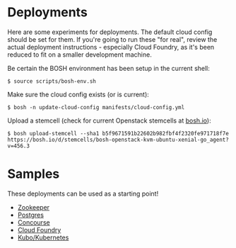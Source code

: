 # Deployments

Here are some experiments for deployments. The default cloud config should be set for them. If you're going to run these "for real", review the actual deployment instructions - especially Cloud Foundry, as it's been reduced to fit on a smaller development machine.

Be certain the BOSH environment has been setup in the current shell:
```
$ source scripts/bosh-env.sh
```

Make sure the cloud config exists (or is current):
```
$ bosh -n update-cloud-config manifests/cloud-config.yml
```

Upload a stemcell (check for current Openstack stemcells at [bosh.io](https://bosh.io/stemcells/bosh-openstack-kvm-ubuntu-xenial-go_agent)):
```
$ bosh upload-stemcell --sha1 b5f9671591b22602b982fbf4f2320fe971718f7e  https://bosh.io/d/stemcells/bosh-openstack-kvm-ubuntu-xenial-go_agent?v=456.3
```

# Samples

These deployments can be used as a starting point!

* [Zookeeper](ZOOKEEPER.md)
* [Postgres](POSTGRES.md)
* [Concourse](CONCOURSE.md)
* [Cloud Foundry](CF.md)
* [Kubo/Kubernetes](KUBO.md)
